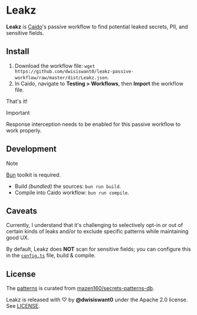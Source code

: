 # Leakz

**Leakz** is [Caido](https://caido.io)'s passive workflow to find potential leaked secrets, PII, and sensitive fields.

## Install

1. Download the workflow file: `wget https://github.com/dwisiswant0/leakz-passive-workflow/raw/master/dist/Leakz.json`.
1. In Caido, navigate to **Testing > Workflows**, then **Import** the workflow file.

That's it!

> [!IMPORTANT]
> Response interception needs to be enabled for this passive workflow to work properly.

## Development

> [!NOTE]
> [Bun](https://bun.sh) toolkit is required.

* Build _(bundled)_ the sources: `bun run build`.
* Compile into Caido workflow: `bun run compile`.

## Caveats

Currently, I understand that it's challenging to selectively opt-in or out of certain kinds of leaks and/or to exclude specific patterns while maintaining good UX.

By default, Leakz does **NOT** scan for sensitive fields; you can configure this in the [`config.ts`](/src/config.ts) file, build & compile.

## License

The [patterns](/src/db.json) is curated from [mazen160/secrets-patterns-db](https://github.com/mazen160/secrets-patterns-db).

Leakz is released with ♡ by **@dwisiswant0** under the Apache 2.0 license. See [LICENSE](/LICENSE).